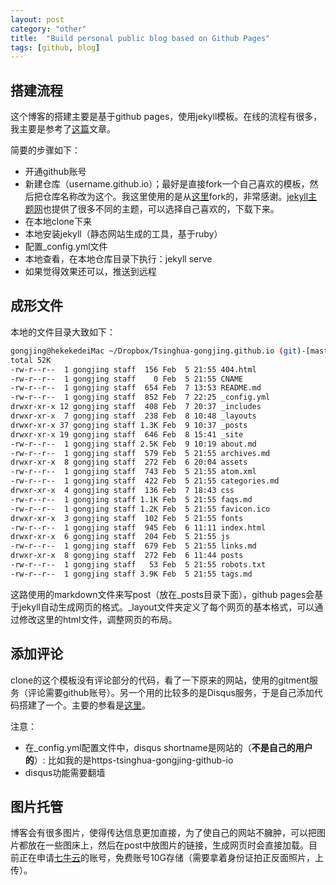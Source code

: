 ```yaml
---
layout: post
category: "other"
title:  "Build personal public blog based on Github Pages"
tags: [github, blog]
---
```


## 搭建流程

这个博客的搭建主要是基于github pages，使用jekyll模板。在线的流程有很多，我主要是参考了[这篇](http://www.abstractclass.org/tutorial/blog/2015/05/19/tutorial-personal-blog-with-github.html)文章。

简要的步骤如下：

* 开通github账号
* 新建仓库（username.github.io）；最好是直接fork一个自己喜欢的模板，然后把仓库名称改为这个。我这里使用的是从[这里](https://github.com/panxw/panxw.github.com)fork的，非常感谢。[jekyll主题网](https://github.com/jekyll/jekyll/wiki/Themes)也提供了很多不同的主题，可以选择自己喜欢的，下载下来。
* 在本地clone下来
* 本地安装jekyll（静态网站生成的工具，基于ruby）
* 配置_config.yml文件
* 本地查看，在本地仓库目录下执行：jekyll serve
* 如果觉得效果还可以，推送到远程

## 成形文件

本地的文件目录大致如下：

~~~ bash
gongjing@hekekedeiMac ~/Dropbox/Tsinghua-gongjing.github.io (git)-[master] % ll
total 52K
-rw-r--r--  1 gongjing staff  156 Feb  5 21:55 404.html
-rw-r--r--  1 gongjing staff    0 Feb  5 21:55 CNAME
-rw-r--r--  1 gongjing staff  654 Feb  7 13:53 README.md
-rw-r--r--  1 gongjing staff  852 Feb  7 22:25 _config.yml
drwxr-xr-x 12 gongjing staff  408 Feb  7 20:37 _includes
drwxr-xr-x  7 gongjing staff  238 Feb  8 10:48 _layouts
drwxr-xr-x 37 gongjing staff 1.3K Feb  9 10:37 _posts
drwxr-xr-x 19 gongjing staff  646 Feb  8 15:41 _site
-rw-r--r--  1 gongjing staff 2.5K Feb  9 10:19 about.md
-rw-r--r--  1 gongjing staff  579 Feb  5 21:55 archives.md
drwxr-xr-x  8 gongjing staff  272 Feb  6 20:04 assets
-rw-r--r--  1 gongjing staff  743 Feb  5 21:55 atom.xml
-rw-r--r--  1 gongjing staff  422 Feb  5 21:55 categories.md
drwxr-xr-x  4 gongjing staff  136 Feb  7 18:43 css
-rw-r--r--  1 gongjing staff 1.1K Feb  5 21:55 faqs.md
-rw-r--r--  1 gongjing staff 1.2K Feb  5 21:55 favicon.ico
drwxr-xr-x  3 gongjing staff  102 Feb  5 21:55 fonts
-rw-r--r--  1 gongjing staff  945 Feb  6 11:11 index.html
drwxr-xr-x  6 gongjing staff  204 Feb  5 21:55 js
-rw-r--r--  1 gongjing staff  679 Feb  5 21:55 links.md
drwxr-xr-x  8 gongjing staff  272 Feb  6 11:44 posts
-rw-r--r--  1 gongjing staff   53 Feb  5 21:55 robots.txt
-rw-r--r--  1 gongjing staff 3.9K Feb  5 21:55 tags.md
~~~

这路使用的markdown文件来写post（放在\_posts目录下面），github pages会基于jekyll自动生成网页的格式。_layout文件夹定义了每个网页的基本格式，可以通过修改这里的html文件，调整网页的布局。

## 添加评论

clone的这个模板没有评论部分的代码，看了一下原来的网站，使用的gitment服务（评论需要github账号）。另一个用的比较多的是Disqus服务，于是自己添加代码搭建了一个。主要的参看是[这里](https://poanchen.github.io/blog/2017/07/27/how-to-add-disqus-to-your-jekyll-site)。

注意：

* 在_config.yml配置文件中，disqus shortname是网站的（**不是自己的用户的**）: 比如我的是https-tsinghua-gongjing-github-io
* disqus功能需要翻墙

## 图片托管

博客会有很多图片，使得传达信息更加直接，为了使自己的网站不臃肿，可以把图片都放在一些图床上，然后在post中放图片的链接，生成网页时会直接加载。目前正在申请[七牛云](https://www.qiniu.com/)的账号，免费账号10G存储（需要拿着身份证拍正反面照片，上传）。


